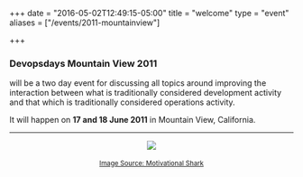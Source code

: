 +++
date = "2016-05-02T12:49:15-05:00"
title = "welcome"
type = "event"
aliases = ["/events/2011-mountainview"]

+++

<h3>Devopsdays Mountain View 2011</h3>

will be a two day event for discussing all topics around improving the interaction between what is traditionally considered development activity and that which is traditionally considered operations activity.

It will happen on <b>17 and 18 June 2011</b> in Mountain View, California.

<hr>
<center><img src='/events/2011-mountainview/devops-shark.jpg'><br><br>
<small><a href="http://www.motifake.com/jump-the-shark-october-challenge-shark-happy-days-and-the-fo-demotivational-poster-72962.html">Image Source: Motivational Shark</a>
</small>
</center>
